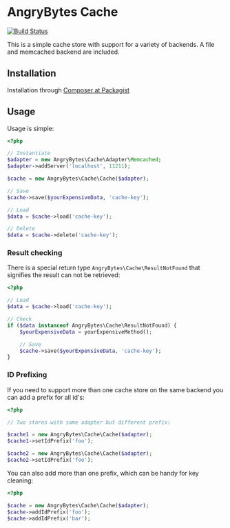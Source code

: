# AngryBytes Cache

[![Build Status](https://travis-ci.org/AngryBytes/cache.png?branch=master)](https://travis-ci.org/AngryBytes/cache)

This is a simple cache store with support for a variety of backends. A file and
memcached backend are included.


## Installation

Installation through [Composer at Packagist](https://packagist.org/packages/angrybytes/cache)


## Usage

Usage is simple:

```php
<?php

// Instantiate
$adapter = new AngryBytes\Cache\Adapter\Memcached;
$adapter->addServer('localhost', 11211);

$cache = new AngryBytes\Cache\Cache($adapter);

// Save
$cache->save($yourExpensiveData, 'cache-key');

// Load
$data = $cache->load('cache-key');

// Delete
$data = $cache->delete('cache-key');
```

### Result checking

There is a special return type `AngryBytes\Cache\ResultNotFound` that signifies the
result can not be retrieved:

```php
<?php

// Load
$data = $cache->load('cache-key');

// Check
if ($data instanceof AngryBytes\Cache\ResultNotFound) {
    $yourExpensiveData = yourExpensiveMethod();

    // Save
    $cache->save($yourExpensiveData, 'cache-key');
}
```


### ID Prefixing

If you need to support more than one cache store on the same backend you can
add a prefix for all id's:

```php
<?php

// Two stores with same adapter but different prefix:

$cache1 = new AngryBytes\Cache\Cache($adapter);
$cache1->setIdPrefix('foo');

$cache2 = new AngryBytes\Cache\Cache($adapter);
$cache2->setIdPrefix('foo');
```

You can also add more than one prefix, which can be handy for key cleaning:

```php
<?php

$cache = new AngryBytes\Cache\Cache($adapter);
$cache->addIdPrefix('foo');
$cache->addIdPrefix('bar');
```




